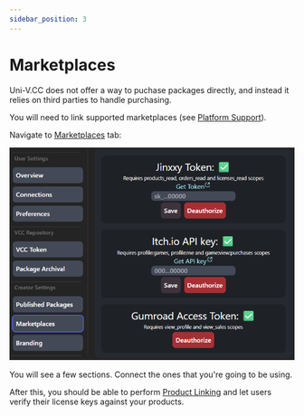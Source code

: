 ```yaml
---
sidebar_position: 3
---
```


# Marketplaces

Uni-V.CC does not offer a way to puchase packages directly, and instead it relies on third parties to handle purchasing.

You will need to link supported marketplaces (see [Platform Support](../intro.md#platform-support)).

Navigate to [Marketplaces](https://uni-v.cc/dash/marketplaces) tab:

![](./img/marketplaces.png)

You will see a few sections. Connect the ones that you're going to be using.

After this, you should be able to perform [Product Linking](./packages.md#product-linking) and let users verify their license keys against your products.
